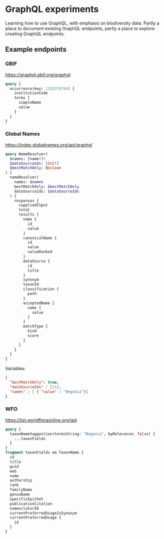 # GraphQL experiments

Learning how to use GraphQL, with emphasis on biodiversity data. Partly a place to document existing GraphQL endpoints, partly a place to explore creating GraphQL endpoints.


## Example endpoints

### GBIF

https://graphql.gbif.org/graphql

```graphql
query {
  occurrence(key: 1228370764) {
    institutionCode
    terms {
      simpleName
      value
    }
  }
}
```

### Global Names

https://index.globalnames.org/api/graphql

```graphql
query NameResolver(
  $names: [name!]!
  $dataSourceIds: [Int!]
  $bestMatchOnly: Boolean
) {
  nameResolver(
    names: $names
    bestMatchOnly: $bestMatchOnly
    dataSourceIds: $dataSourceIds
  ) {
    responses {
      suppliedInput
      total
      results {
        name {
          id
          value
        }
        canonicalName {
          id
          value
          valueRanked
        }
        dataSource {
          id
          title
        }
        synonym
        taxonId
        classification {
          path
        }
        acceptedName {
          name {
            value
          }
        }
        matchType {
          kind
          score
        }
      }
    }
  }
}
```

Variables:
```json
{
  "bestMatchOnly": true,
  "dataSourceIds" : [11],
  "names" : [ { "value" : "Begonia"}]
}
```

### WFO

https://list.worldfloraonline.org/gql

```graphql
query {
  taxonNameSuggestion(termsString: "Begonia", byRelevance: false) {
    ...taxonFields
  }
}
fragment taxonFields on TaxonName {
  id
  title
  guid
  web
  name
  authorship
  rank
  familyName
  genusName
  specificEpithet
  publicationCitation
  nomenclatorID
  currentPreferredUsageIsSynonym
  currentPreferredUsage {
    id
  }
}

```

